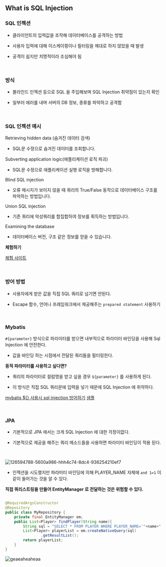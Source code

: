 

## What is SQL Injection


### SQL 인젝션


- 클라이언트의 입력값을 조작해 데이터베이스를 공격하는 방법

- 사용자 입력에 대해 이스케이핑이나 필터링을 제대로 하지 않았을 때 발생

- 공격이 쉽지만 치명적이라 조심해야 됨

<br>

### 방식

- 블라인드 인젝션 등으로 SQL 을 주입해보며 SQL Injection 취약점이 있는지 확인

- 일부러 에러를 내며 서버의 DB 정보, 종류를 파악하고 공격함
 

<br>

### SQL 인젝션 예시

Retrieving hidden data (숨겨진 데이터 검색)

- SQL문 수정으로 숨겨진 데이터를 조회합니다.

Subverting application logic(애플리케이션 로직 파괴)

- SQL문 수정으로 애플리케이션 실행 로직을 방해합니다.

Blind SQL injection

- 오류 메시지가 보이지 않을 때 쿼리의 True/False 동작으로 데이터베이스 구조를 파악하는 방법입니다.

Union SQL injection

- 기존 쿼리에 악성쿼리를 합집합하여 정보를 획득하는 방법입니다.

Examining the database

- 데이터베이스 버전, 구조 같은 정보를 얻을 수 있습니다.



**체험하기**

[체험 사이트](http://testphp.vulnweb.com/)



<br>

### 방어 방법

- 사용자에게 받은 값을 직접 SQL 쿼리로 넘기면 안된다.

- Escape 함수, 언어나 프레임워크에서 제공해주는 `prepared statement` 사용하기

<br>

### Mybatis

`#{parameter}` 방식으로 파라미터를 받으면 내부적으로 파라미터 바인딩을 사용해 Sql Injection 에 안전한다.

- 값을 바인딩 하는 시점에서 전달된 쿼리들을 필터링한다.


**동적 파라미터를 사용하고 싶다면?**

- 쿼리의 파라미터로 컬럼명을 받고 싶을 경우 `${parameter}` 를 사용하게 된다.

- 이 방식은 직접 SQL 쿼리문에 입력을 넣기 때문에 SQL Injection 에 취약하다.

[mybatis ${} 사용시 sql injection 방어하기](https://www.hanumoka.net/2019/09/21/spring-20190921-spring-mybatis-sqlinjectionsafe/)
[샘플](https://github.com/rkpunjal/sql-safe-annotation-example)


<br>

### JPA

- 기본적으로 JPA 에서는 크게 SQL Injection 에 대한 걱정이없다.

- 기본적으로 제공을 해주는 쿼리 메소드들을 사용하면 파라미터 바인딩이 적용 된다.

<br>

![126594788-5600a986-hhh4c74-8dc4-936254210ef7](https://user-images.githubusercontent.com/76927397/162607264-3f25c2f1-4366-4636-8a65-fd880fdafd73.png)

- 인젝션을 시도했지만 파라미터 바인딩에 의해 PLAYER_NAME 자체에 `and 1=1` 이 같이 들어가는 것을 알 수 있다.


**직접 쿼리스트링을 만들어 EntityManager 로 전달하는 것은 위험할 수 있다.**

```java

@RequiredArgsConstructor
@Repository
public class MyRepository {
    private final EntityManager em;
    public List<Player> findPlayer(String name){
        String sql = "SELECT * FROM PLAYER WHERE PLAYER_NAME='"+name+"';";
        List<Player> playerList = em.createNativeQuery(sql)
                .getResultList();
        return playerList;
    }
}

```

![geaeaheaheaa](https://user-images.githubusercontent.com/76927397/162607630-85de6c18-8e6e-46f4-85f0-27bc77509752.JPG)









 